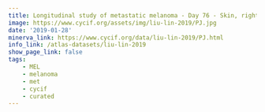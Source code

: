 ```yaml
---
title: Longitudinal study of metastatic melanoma - Day 76 - Skin, right neck (T16)
image: https://www.cycif.org/assets/img/liu-lin-2019/PJ.jpg
date: '2019-01-28'
minerva_link: https://www.cycif.org/data/liu-lin-2019/PJ.html
info_link: /atlas-datasets/liu-lin-2019
show_page_link: false
tags: 
    - MEL
    - melanoma
    - met
    - cycif
    - curated
---
```

